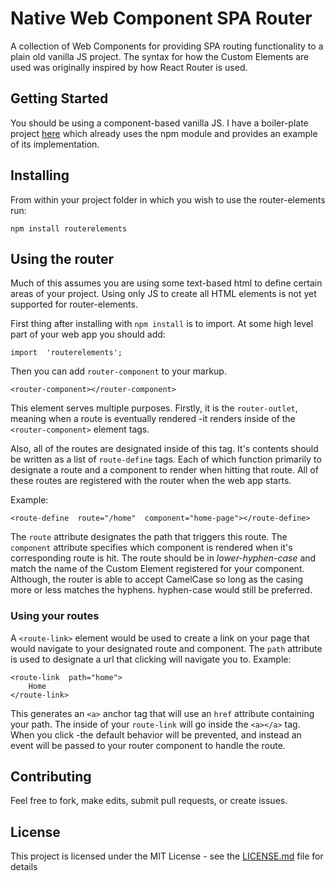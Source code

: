 
# Native Web Component SPA Router

A collection of Web Components for providing SPA routing functionality to a plain old vanilla JS project. The syntax for how the Custom Elements are used was originally inspired by how React Router is used. 

## Getting Started

You should be using a component-based vanilla JS. I have a boiler-plate project [here](https://github.com/Seanmclem/Web-Component-Dev-Environment) which already uses the npm module and provides an example of its implementation. 

## Installing

From within your project folder in which you wish to use the router-elements run:

```
npm install routerelements
```


## Using the router

Much of this assumes you are using some text-based html to define certain areas of your project. Using only JS to create all HTML elements is not yet supported for router-elements.

First thing after installing with `npm install` is to import. At some high level part of your web app you should add:

```
import  'routerelements';
```
Then you can add `router-component` to your markup.
```
<router-component></router-component>
```
This element serves multiple purposes. Firstly, it is the `router-outlet`, meaning when a route is eventually rendered -it renders inside of the `<router-component>` element tags. 

Also, all of the routes are designated inside of this tag. It's contents should be written as a list of `route-define` tags. Each of which function primarily to designate a route and a component to render when hitting that route. All of these routes are registered with the router when the web app starts.

Example:

```
<route-define  route="/home"  component="home-page"></route-define>
```
The `route` attribute designates the path that triggers this route.
The `component` attribute specifies which component is rendered when it's corresponding route is hit. 
The route should be in *lower-hyphen-case* and match the name of the Custom Element registered for your component. Although, the router is able to accept CamelCase so long as the casing more or less matches the hyphens. hyphen-case would still be preferred.

### Using your routes

A `<route-link>` element would be used to create a link on your page that would navigate to your designated route and component. 
The `path` attribute is used to designate a url that clicking will navigate you to.
Example:

```
<route-link  path="home">
	Home
</route-link>
```
This generates an `<a>` anchor tag that will use an `href` attribute containing your path. The inside of your `route-link` will go inside the `<a></a>` tag. When you click -the default behavior will be prevented, and instead an event will be passed to your router component to handle the route.


## Contributing

Feel free to fork, make edits, submit pull requests, or create issues. 



## License

This project is licensed under the MIT License - see the [LICENSE.md](LICENSE.md) file for details


